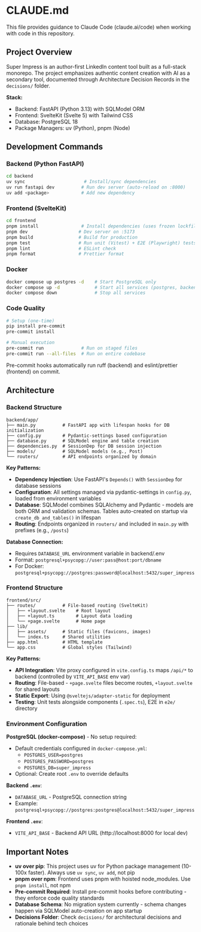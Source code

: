 # CLAUDE.md

This file provides guidance to Claude Code (claude.ai/code) when working with code in this repository.

## Project Overview

Super Impress is an author-first LinkedIn content tool built as a full-stack monorepo. The project emphasizes authentic content creation with AI as a secondary tool, documented through Architecture Decision Records in the `decisions/` folder.

**Stack:**
- Backend: FastAPI (Python 3.13) with SQLModel ORM
- Frontend: SvelteKit (Svelte 5) with Tailwind CSS
- Database: PostgreSQL 18
- Package Managers: uv (Python), pnpm (Node)

## Development Commands

### Backend (Python FastAPI)
```bash
cd backend
uv sync                      # Install/sync dependencies
uv run fastapi dev          # Run dev server (auto-reload on :8000)
uv add <package>            # Add new dependency
```

### Frontend (SvelteKit)
```bash
cd frontend
pnpm install                # Install dependencies (uses frozen lockfile)
pnpm dev                   # Dev server on :5173
pnpm build                 # Build for production
pnpm test                  # Run unit (Vitest) + E2E (Playwright) tests
pnpm lint                  # ESLint check
pnpm format                # Prettier format
```

### Docker
```bash
docker compose up postgres -d    # Start PostgreSQL only
docker compose up -d             # Start all services (postgres, backend, frontend)
docker compose down              # Stop all services
```

### Code Quality
```bash
# Setup (one-time)
pip install pre-commit
pre-commit install

# Manual execution
pre-commit run              # Run on staged files
pre-commit run --all-files  # Run on entire codebase
```

Pre-commit hooks automatically run ruff (backend) and eslint/prettier (frontend) on commit.

## Architecture

### Backend Structure
```
backend/app/
├── main.py          # FastAPI app with lifespan hooks for DB initialization
├── config.py        # Pydantic-settings based configuration
├── database.py      # SQLModel engine and table creation
├── dependencies.py  # SessionDep for DB session injection
├── models/          # SQLModel models (e.g., Post)
└── routers/         # API endpoints organized by domain
```

**Key Patterns:**
- **Dependency Injection**: Use FastAPI's `Depends()` with `SessionDep` for database sessions
- **Configuration**: All settings managed via pydantic-settings in `config.py`, loaded from environment variables
- **Database**: SQLModel combines SQLAlchemy and Pydantic - models are both ORM and validation schemas. Tables auto-created on startup via `create_db_and_tables()` in lifespan
- **Routing**: Endpoints organized in `routers/` and included in `main.py` with prefixes (e.g., `/posts`)

**Database Connection:**
- Requires `DATABASE_URL` environment variable in backend/.env
- Format: `postgresql+psycopg://user:pass@host:port/dbname`
- For Docker: `postgresql+psycopg://postgres:password@localhost:5432/super_impress`

### Frontend Structure
```
frontend/src/
├── routes/          # File-based routing (SvelteKit)
│   ├── +layout.svelte    # Root layout
│   ├── +layout.ts        # Layout data loading
│   └── +page.svelte      # Home page
├── lib/
│   ├── assets/      # Static files (favicons, images)
│   └── index.ts     # Shared utilities
├── app.html         # HTML template
└── app.css          # Global styles (Tailwind)
```

**Key Patterns:**
- **API Integration**: Vite proxy configured in `vite.config.ts` maps `/api/*` to backend (controlled by `VITE_API_BASE` env var)
- **Routing**: File-based - `+page.svelte` files become routes, `+layout.svelte` for shared layouts
- **Static Export**: Using `@sveltejs/adapter-static` for deployment
- **Testing**: Unit tests alongside components (`.spec.ts`), E2E in `e2e/` directory

### Environment Configuration

**PostgreSQL (docker-compose)** - No setup required:
- Default credentials configured in `docker-compose.yml`:
  - `POSTGRES_USER=postgres`
  - `POSTGRES_PASSWORD=postgres`
  - `POSTGRES_DB=super_impress`
- Optional: Create root `.env` to override defaults

**Backend `.env`**:
- `DATABASE_URL` - PostgreSQL connection string
- Example: `postgresql+psycopg://postgres:postgres@localhost:5432/super_impress`

**Frontend `.env`**:
- `VITE_API_BASE` - Backend API URL (http://localhost:8000 for local dev)

## Important Notes

- **uv over pip**: This project uses uv for Python package management (10-100x faster). Always use `uv sync`, `uv add`, not pip
- **pnpm over npm**: Frontend uses pnpm with hoisted node_modules. Use `pnpm install`, not npm
- **Pre-commit Required**: Install pre-commit hooks before contributing - they enforce code quality standards
- **Database Schema**: No migration system currently - schema changes happen via SQLModel auto-creation on app startup
- **Decisions Folder**: Check `decisions/` for architectural decisions and rationale behind tech choices
